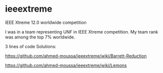 # ieeextreme
IEEE Xtreme 12.0 worldwide competition

I was in a team representing UNF in IEEE Xtreme competition. My team rank was among the top 7% worldwide.

3 lines of code Solutions:

https://github.com/ahmed-moussa/ieeextreme/wiki/Barrett-Reduction

https://github.com/ahmed-moussa/ieeextreme/wiki/Lemons
